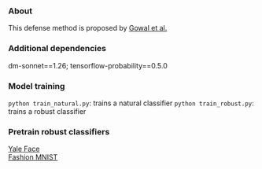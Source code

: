 ### About
This defense method is proposed by [Gowal et al.](https://github.com/deepmind/interval-bound-propagation)

### Additional dependencies
dm-sonnet==1.26;  tensorflow-probability==0.5.0

### Model training
`python train_natural.py`: trains a natural classifier
`python train_robust.py`: trains a robust classifier

### Pretrain robust classifiers  
[Yale Face](http://www.princeton.edu/~liweis/privacy-vs-robustness/IBP_based_verify_yale_robust.zip)  
[Fashion MNIST](http://www.princeton.edu/~liweis/privacy-vs-robustness/IBP_based_verify_fmnist_robust.zip)
